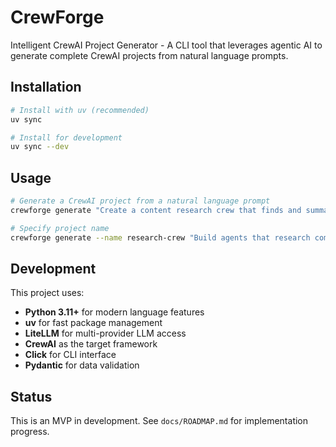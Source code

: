 # CrewForge

Intelligent CrewAI Project Generator - A CLI tool that leverages agentic AI to generate complete CrewAI projects from natural language prompts.

## Installation

```bash
# Install with uv (recommended)
uv sync

# Install for development
uv sync --dev
```

## Usage

```bash
# Generate a CrewAI project from a natural language prompt
crewforge generate "Create a content research crew that finds and summarizes articles"

# Specify project name
crewforge generate --name research-crew "Build agents that research competitors"
```

## Development

This project uses:
- **Python 3.11+** for modern language features
- **uv** for fast package management
- **LiteLLM** for multi-provider LLM access
- **CrewAI** as the target framework
- **Click** for CLI interface
- **Pydantic** for data validation

## Status

This is an MVP in development. See `docs/ROADMAP.md` for implementation progress.